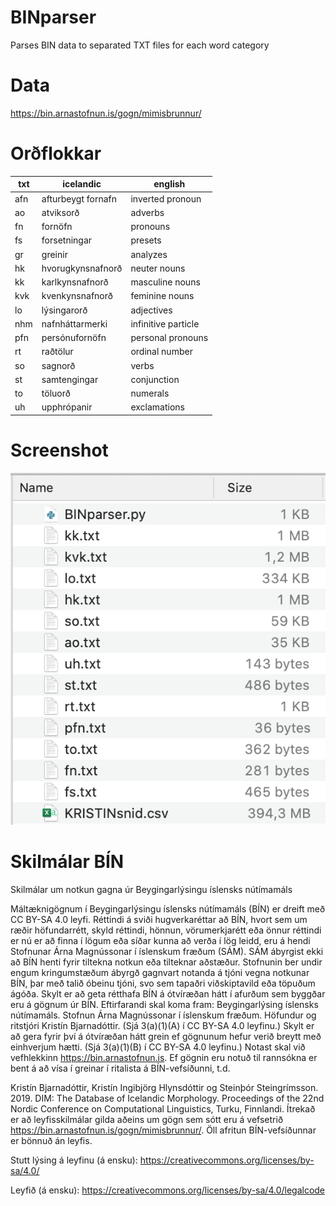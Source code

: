 # BINparser
Parses BIN data to separated TXT files for each word category

# Data
https://bin.arnastofnun.is/gogn/mimisbrunnur/

# Orðflokkar
| txt | icelandic | english  |
|-----|--------------------|-------------------|
| afn | afturbeygt fornafn | inverted pronoun  |
| ao  | atviksorð          | adverbs           |
| fn  | fornöfn            | pronouns          |
| fs  | forsetningar       | presets           |
| gr  | greinir            | analyzes          |
| hk  | hvorugkynsnafnorð  | neuter nouns      |
| kk  | karlkynsnafnorð    | masculine nouns   |
| kvk | kvenkynsnafnorð    | feminine nouns    |
| lo  | lýsingarorð        | adjectives        |
| nhm | nafnháttarmerki    | infinitive particle|
| pfn | persónufornöfn     | personal pronouns |
| rt  | raðtölur           | ordinal number    |
| so  | sagnorð            | verbs             |
| st  | samtengingar       | conjunction  |
| to  | töluorð            | numerals          |
| uh  | upphrópanir        | exclamations      |


# Screenshot
![Image of folder after running parser](https://raw.githubusercontent.com/ViktorMS/BINparser/master/Screenshot.png)

# Skilmálar BÍN

Skilmálar um notkun gagna úr Beygingarlýsingu íslensks nútímamáls

Máltæknigögnum í Beygingarlýsingu íslensks nútímamáls (BÍN) er dreift með CC BY-SA 4.0 leyfi.
Réttindi á sviði hugverkaréttar að BÍN, hvort sem um ræðir höfundarrétt, skyld réttindi, hönnun, vörumerkjarétt eða önnur réttindi er nú er að finna í lögum eða síðar kunna að verða í lög leidd, eru á hendi Stofnunar Árna Magnússonar í íslenskum fræðum (SÁM).
SÁM ábyrgist ekki að BÍN henti fyrir tiltekna notkun eða tilteknar aðstæður. Stofnunin ber undir engum kringumstæðum ábyrgð gagnvart notanda á tjóni vegna notkunar BÍN, þar með talið óbeinu tjóni, svo sem tapaðri viðskiptavild eða töpuðum ágóða.
Skylt er að geta rétthafa BÍN á ótvíræðan hátt í afurðum sem byggðar eru á gögnum úr BÍN. Eftirfarandi skal koma fram: Beygingarlýsing íslensks nútímamáls. Stofnun Árna Magnússonar í íslenskum fræðum. Höfundur og ritstjóri Kristín Bjarnadóttir. (Sjá 3(a)(1)(A) í CC BY-SA 4.0 leyfinu.)
Skylt er að gera fyrir því á ótvíræðan hátt grein ef gögnunum hefur verið breytt með einhverjum hætti. (Sjá 3(a)(1)(B) í CC BY-SA 4.0 leyfinu.)
Notast skal við vefhlekkinn https://bin.arnastofnun.is.
Ef gögnin eru notuð til rannsókna er bent á að vísa í greinar í ritalista á BÍN-vefsíðunni, t.d.

Kristín Bjarnadóttir, Kristín Ingibjörg Hlynsdóttir og Steinþór Steingrímsson. 2019. DIM: The Database of Icelandic Morphology. Proceedings of the 22nd Nordic Conference on Computational Linguistics, Turku, Finnlandi.
Ítrekað er að leyfisskilmálar gilda aðeins um gögn sem sótt eru á vefsetrið https://bin.arnastofnun.is/gogn/mimisbrunnur/. Öll afritun BÍN-vefsíðunnar er bönnuð án leyfis.

Stutt lýsing á leyfinu (á ensku): https://creativecommons.org/licenses/by-sa/4.0/

Leyfið (á ensku): https://creativecommons.org/licenses/by-sa/4.0/legalcode
